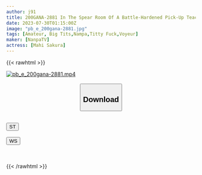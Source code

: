 ```yaml
---
author: j91
title: 200GANA-2881 In The Spear Room Of A Battle-Hardened Pick-Up Teacher, Bring In Sex Hidden Shooting 301 I Brought A Black-Haired Girl With Huge Breasts Who Wanted To Make It Into Something From The Beginning When I Met Her! Oma Ko, Who Is Well Trained By Masturbation That She Does Three Times A Week, Repeatedly Cums Inside! Boobs Swaying Every Time The Piston Is Rec With A Hidden Camera In The Room! ! (Mahi Sakura)
date: 2023-07-30T01:15:00Z
image: "pb_e_200gana-2881.jpg"
tags: [Amateur, Big Tits,Nampa,Titty Fuck,Voyeur]
maker: [NanpaTV]
actress: [Mahi Sakura]
---
```



{{< rawhtml >}}

<div class="video" data-videoid="k3V1MALpeAtO2My">
    <a href="javascript:;">
        <img src="https://my.j91.asia/posts/pb_e_200gana-2881/pb_e_200gana-2881.jpg" width="WIDTH" height="HEIGHT" alt="pb_e_200gana-2881.mp4" loading="lazy">
    </a>
</div>

<script type="text/javascript" src="https://j91.asia/asset/on-demand-st.js"></script>

<br>
  <link rel="stylesheet" href="https://j91.asia/asset/bs5.css">
  
  <center>
  <button class="btn btn-primary" type="button" data-bs-toggle="collapse" data-bs-target=".multi-collapse" aria-expanded="false" aria-controls="multiCollapseExample1 multiCollapseExample2"><h2>Download</h2></button></center>
</p>
<div class="row">
  <div class="col">
    <div class="collapse multi-collapse" id="multiCollapseExample1">
      <div class="card card-body">
	      	      <br>
<div class="buttons">  
<a href="https://streamtape.to/v/k3V1MALpeAtO2My"><button class="btn-hover color-3"><i class="fa fa-download"></i> ST</button></a></div>
    </div>
  </div>
</div>
  <div class="col">
    <div class="collapse multi-collapse" id="multiCollapseExample2">
      <div class="card card-body">
	      <br>
<div class="buttons">
    <a href="https://wolfstream.tv/ubu1wqxgjb72.html"><button class="btn-hover color-9"><i class="fa fa-download"></i> WS</button></a></div>
<br><br>
      </div>
    </div>
  </div>
</div>

{{< /rawhtml >}}
